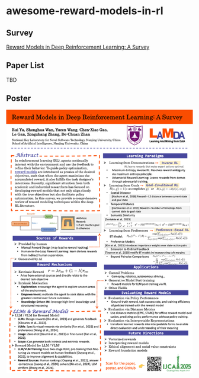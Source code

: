# awesome-reward-models-in-rl

## Survey

[Reward Models in Deep Reinforcement Learning: A Survey](https://arxiv.org/abs/2506.15421)


## Paper List

TBD

## Poster

![Poster](IJCAIPoster.png)
